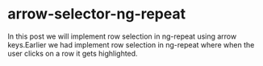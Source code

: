 # arrow-selector-ng-repeat
In this post we will implement row selection in ng-repeat using arrow keys.Earlier we had implement row selection in ng-repeat where when the user clicks on a row it gets highlighted.
